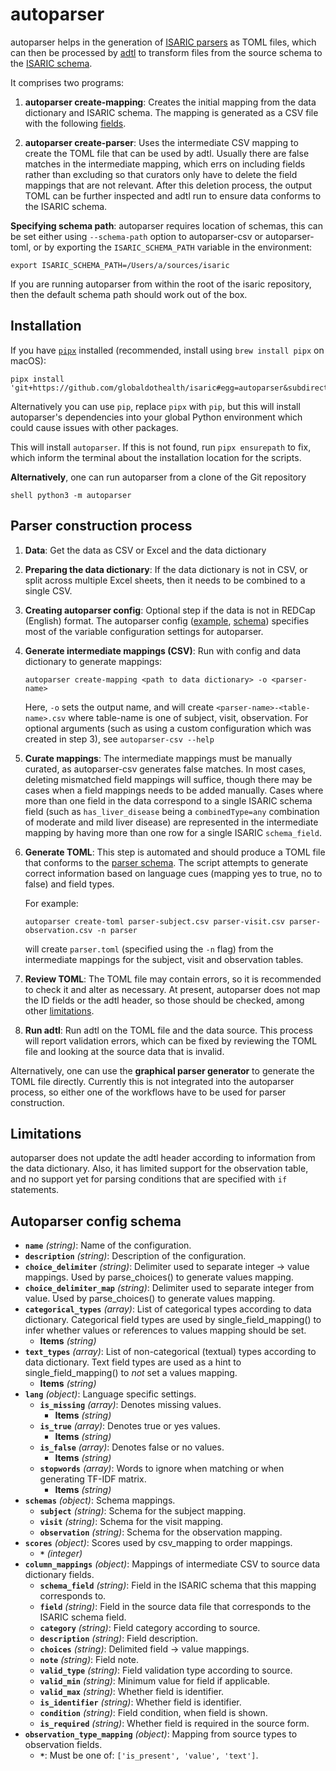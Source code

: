 # autoparser

autoparser helps in the generation of [ISARIC parsers](../isaric/parsers) as
TOML files, which can then be processed by
[adtl](https://github.com/globaldothealth/adtl) to transform files from the
source schema to the [ISARIC schema](../schemas/dev).

It comprises two programs:

1. **autoparser create-mapping**: Creates the initial mapping from the data dictionary and
   ISARIC schema. The mapping is generated as a CSV file with the following
   [fields](#intermediate-csv-schema).

2. **autoparser create-parser**: Uses the intermediate CSV mapping to create the TOML file
   that can be used by adtl. Usually there are false matches in the intermediate
   mapping, which errs on including fields rather than excluding so that
   curators only have to delete the field mappings that are not relevant. After
   this deletion process, the output TOML can be further inspected and adtl run
   to ensure data conforms to the ISARIC schema.

**Specifying schema path**: autoparser requires location of schemas, this can be
set either using `--schema-path` option to autoparser-csv or autoparser-toml, or
by exporting the `ISARIC_SCHEMA_PATH` variable in the environment:

```shell
export ISARIC_SCHEMA_PATH=/Users/a/sources/isaric
```

If you are running autoparser from within the root of the isaric repository,
then the default schema path should work out of the box.

## Installation

If you have [`pipx`](https://pypa.github.io/pipx/) installed (recommended, install using `brew install pipx` on macOS):

```shell
pipx install 'git+https://github.com/globaldothealth/isaric#egg=autoparser&subdirectory=autoparser'
```

Alternatively you can use `pip`, replace `pipx` with `pip`, but this will
install autoparser's dependencies into your global Python environment which
could cause issues with other packages.

This will install `autoparser`. If this is not
found, run `pipx ensurepath` to fix, which inform the terminal about the
installation location for the scripts.

**Alternatively**, one can run autoparser from a clone of the Git repository

``shell
python3 -m autoparser
``

## Parser construction process

1. **Data**: Get the data as CSV or Excel and the data dictionary
1. **Preparing the data dictionary**: If the data dictionary is not in CSV, or
   split across multiple Excel sheets, then it needs to be combined to a single
   CSV.
1. **Creating autoparser config**: Optional step if the data is not in REDCap
   (English) format. The autoparser config ([example](redcap-en.toml),
   [schema](#autoparser-config-schema)) specifies most of the variable
   configuration settings for autoparser.
1. **Generate intermediate mappings (CSV)**: Run with config and data dictionary
   to generate mappings:

   ```shell
   autoparser create-mapping <path to data dictionary> -o <parser-name>
   ```

   Here, `-o` sets the output name, and will create
   `<parser-name>-<table-name>.csv` where table-name is one of subject, visit,
   observation. For optional arguments (such as using a custom configuration
   which was created in step 3), see `autoparser-csv --help`

1. **Curate mappings**: The intermediate mappings must be manually curated, as
   autoparser-csv generates false matches. In most cases, deleting mismatched
   field mappings will suffice, though there may be cases when a field mappings
   needs to be added manually. Cases where more than one field in the data
   correspond to a single ISARIC schema field (such as `has_liver_disease` being
   a `combinedType=any` combination of moderate and mild liver disease) are
   represented in the intermediate mapping by having more than one row for a
   single ISARIC `schema_field`.

1. **Generate TOML**: This step is automated and should produce a TOML file that
   conforms to the [parser schema](../schemas/dev/parser.schema.json). The
   script attempts to generate correct information based on language cues
   (mapping yes to true, no to false) and field types.

   For example:

   ```shell
   autoparser create-toml parser-subject.csv parser-visit.csv parser-observation.csv -n parser
   ```

   will create `parser.toml` (specified using the `-n` flag) from the
   intermediate mappings for the subject, visit and observation tables.

1. **Review TOML**: The TOML file may contain errors, so it is recommended to
   check it and alter as necessary. At present, autoparser does not map the ID
   fields or the adtl header, so those should be checked, among other
   [limitations](#limitations).

1. **Run adtl**: Run adtl on the TOML file and the data source. This process
   will report validation errors, which can be fixed by reviewing the TOML file
   and looking at the source data that is invalid.

Alternatively, one can use the **graphical parser generator** to generate the TOML
file directly. Currently this is not integrated into the autoparser process, so
either one of the workflows have to be used for parser construction.

## Limitations

autoparser does not update the adtl header according to information from the
data dictionary. Also, it has limited support for the observation table, and no
support yet for parsing conditions that are specified with `if` statements.

## Autoparser config schema

- **`name`** *(string)*: Name of the configuration.
- **`description`** *(string)*: Description of the configuration.
- **`choice_delimiter`** *(string)*: Delimiter used to separate integer -> value mappings. Used by parse_choices() to generate values mapping.
- **`choice_delimiter_map`** *(string)*: Delimiter used to separate integer from value. Used by parse_choices() to generate values mapping.
- **`categorical_types`** *(array)*: List of categorical types according to data dictionary. Categorical field types are used by single_field_mapping() to infer whether values or references to values mapping should be set.
  - **Items** *(string)*
- **`text_types`** *(array)*: List of non-categorical (textual) types according to data dictionary. Text field types are used as a hint to single_field_mapping() to *not* set a values mapping.
  - **Items** *(string)*
- **`lang`** *(object)*: Language specific settings.
  - **`is_missing`** *(array)*: Denotes missing values.
    - **Items** *(string)*
  - **`is_true`** *(array)*: Denotes true or yes values.
    - **Items** *(string)*
  - **`is_false`** *(array)*: Denotes false or no values.
    - **Items** *(string)*
  - **`stopwords`** *(array)*: Words to ignore when matching or when generating TF-IDF matrix.
    - **Items** *(string)*
- **`schemas`** *(object)*: Schema mappings.
  - **`subject`** *(string)*: Schema for the subject mapping.
  - **`visit`** *(string)*: Schema for the visit mapping.
  - **`observation`** *(string)*: Schema for the observation mapping.
- **`scores`** *(object)*: Scores used by csv_mapping to order mappings.
  - **`*`** *(integer)*
- **`column_mappings`** *(object)*: Mappings of intermediate CSV to source data dictionary fields.
  - **`schema_field`** *(string)*: Field in the ISARIC schema that this mapping corresponds to.
  - **`field`** *(string)*: Field in the source data file that corresponds to the ISARIC schema field.
  - **`category`** *(string)*: Field category according to source.
  - **`description`** *(string)*: Field description.
  - **`choices`** *(string)*: Delimited field -> value mappings.
  - **`note`** *(string)*: Field note.
  - **`valid_type`** *(string)*: Field validation type according to source.
  - **`valid_min`** *(string)*: Minimum value for field if applicable.
  - **`valid_max`** *(string)*: Whether field is identifier.
  - **`is_identifier`** *(string)*: Whether field is identifier.
  - **`condition`** *(string)*: Field condition, when field is shown.
  - **`is_required`** *(string)*: Whether field is required in the source form.
- **`observation_type_mapping`** *(object)*: Mapping from source types to observation fields.
  - **`*`**: Must be one of: `['is_present', 'value', 'text']`.
